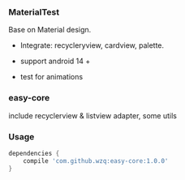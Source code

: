 ### MaterialTest

Base on Material design.

* Integrate: recycleryview, cardview, palette.

* support android 14 +

* test for animations

### easy-core

include recyclerview & listview adapter, some utils

### Usage

```groovy
dependencies {
    compile 'com.github.wzq:easy-core:1.0.0'
}
```